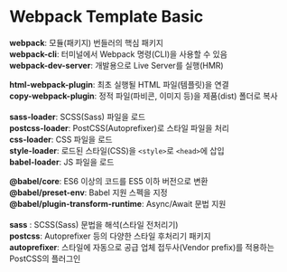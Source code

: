 # Webpack Template Basic

**webpack**: 모듈(패키지) 번들러의 핵심 패키지 <br />
**webpack-cli**: 터미널에서 Webpack 명령(CLI)을 사용할 수 있음 <br />
**webpack-dev-server**: 개발용으로 Live Server를 실행(HMR) <br />

**html-webpack-plugin**: 최초 실행될 HTML 파일(템플릿)을 연결 <br />
**copy-webpack-plugin**: 정적 파일(파비콘, 이미지 등)을 제품(dist) 폴더로 복사 <br />
 <br />
**sass-loader**: SCSS(Sass) 파일을 로드 <br />
**postcss-loader**: PostCSS(Autoprefixer)로 스타일 파일을 처리 <br />
**css-loader**: CSS 파일을 로드 <br />
**style-loader**: 로드된 스타일(CSS)을 `<style>`로 `<head>`에 삽입 <br />
**babel-loader**: JS 파일을 로드 <br />

**@babel/core**: ES6 이상의 코드를 ES5 이하 버전으로 변환 <br />
**@babel/preset-env**: Babel 지원 스펙을 지정 <br />
**@babel/plugin-transform-runtime**: Async/Await 문법 지원 <br />
 <br />
**sass** : SCSS(Sass) 문법을 해석(스타일 전처리기) <br />
**postcss**: Autoprefixer 등의 다양한 스타일 후처리기 패키지 <br />
**autoprefixer**: 스타일에 자동으로 공급 업체 접두사(Vendor prefix)를 적용하는 PostCSS의 플러그인 <br />

